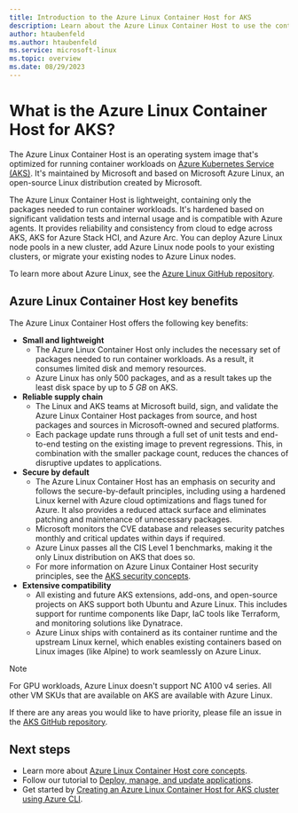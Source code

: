 ```yaml
---
title: Introduction to the Azure Linux Container Host for AKS
description: Learn about the Azure Linux Container Host to use the container-optimized OS in your AKS clusters.
author: htaubenfeld
ms.author: htaubenfeld
ms.service: microsoft-linux
ms.topic: overview
ms.date: 08/29/2023
---
```


# What is the Azure Linux Container Host for AKS?

The Azure Linux Container Host is an operating system image that's optimized for running container workloads on [Azure Kubernetes Service (AKS)](../../articles/aks/intro-kubernetes.md). It's maintained by Microsoft and based on Microsoft Azure Linux, an open-source Linux distribution created by Microsoft.

The Azure Linux Container Host is lightweight, containing only the packages needed to run container workloads. It's hardened based on significant validation tests and internal usage and is compatible with Azure agents. It provides reliability and consistency from cloud to edge across AKS, AKS for Azure Stack HCI, and Azure Arc. You can deploy Azure Linux node pools in a new cluster, add Azure Linux node pools to your existing clusters, or migrate your existing nodes to Azure Linux nodes.

To learn more about Azure Linux, see the [Azure Linux GitHub repository](https://github.com/microsoft/CBL-Mariner).

## Azure Linux Container Host key benefits

The Azure Linux Container Host offers the following key benefits:

- **Small and lightweight**
  - The Azure Linux Container Host only includes the necessary set of packages needed to run container workloads. As a result, it consumes limited disk and memory resources.
  - Azure Linux has only 500 packages, and as a result takes up the least disk space by up to *5 GB* on AKS.
- **Reliable supply chain**
  - The Linux and AKS teams at Microsoft build, sign, and validate the Azure Linux Container Host packages from source, and host packages and sources in Microsoft-owned and secured platforms.
  - Each package update runs through a full set of unit tests and end-to-end testing on the existing image to prevent regressions. This, in combination with the smaller package count, reduces the chances of disruptive updates to applications.
- **Secure by default**
  - The Azure Linux Container Host has an emphasis on security and follows the secure-by-default principles, including using a hardened Linux kernel with Azure cloud optimizations and flags tuned for Azure. It also provides a reduced attack surface and eliminates patching and maintenance of unnecessary packages.
  - Microsoft monitors the CVE database and releases security patches monthly and critical updates within days if required.
  - Azure Linux passes all the CIS Level 1 benchmarks, making it the only Linux distribution on AKS that does so.
  - For more information on Azure Linux Container Host security principles, see the [AKS security concepts](../../articles/aks/concepts-security.md).
- **Extensive compatibility**
  - All existing and future AKS extensions, add-ons, and open-source projects on AKS support both Ubuntu and Azure Linux. This includes support for runtime components like Dapr, IaC tools like Terraform, and monitoring solutions like Dynatrace.
  - Azure Linux ships with containerd as its container runtime and the upstream Linux kernel, which enables existing containers based on Linux images (like Alpine) to work seamlessly on Azure Linux.

> [!NOTE]
>
> For GPU workloads, Azure Linux doesn't support NC A100 v4 series. All other VM SKUs that are available on AKS are available with Azure Linux.
>
> If there are any areas you would like to have priority, please file an issue in the [AKS GitHub repository](https://github.com/Azure/AKS/issues).

## Next steps

- Learn more about [Azure Linux Container Host core concepts](./concepts-core.md).
- Follow our tutorial to [Deploy, manage, and update applications](./tutorial-azure-linux-create-cluster.md).
- Get started by [Creating an Azure Linux Container Host for AKS cluster using Azure CLI](./quickstart-azure-cli.md).
